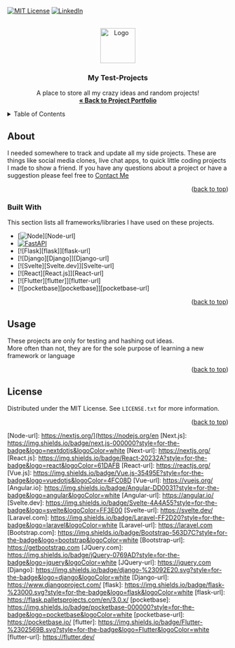 <a name="readme-top"></a>


[![MIT License][license-shield]][license-url]
[![LinkedIn][linkedin-shield]][linkedin-url]



<!-- PROJECT LOGO -->
<br />
<div align="center">

  <img src="https://github.com/CameronCSS/test-projects/assets/121735588/2db0216a-bc67-47d7-a3d3-4f55ab4c2997" alt="Logo" height="80">

  <h3 align="center">My Test-Projects</h3>

  <p align="center">
    A place to store all my crazy ideas and random projects!
    <br />
    <a href="https://github.com/CameronCSS/PersonalProjects"><strong>« Back to Project Portfolio</strong></a>
    <br />
  </p>
</div>



<!-- TABLE OF CONTENTS -->
<details>
  <summary>Table of Contents</summary>
  <ol>
    <li>
      <a href="#about">About</a>
      <ul>
        <li><a href="#built-with">Built With</a></li>
      </ul>
    </li>
    <li><a href="#usage">Usage</a></li>
    <li><a href="#license">License</a></li>
    <li><a href="#contact">Contact</a></li>
  </ol>
</details>



<!-- ABOUT THE PROJECT -->
## About

I needed somewhere to track and update all my side projects. These are things like social media clones, live chat apps, to quick little coding projects I made to show a friend.
If you have any questions about a project or have a suggestion please feel free to <a href="https://camdoesdata.com/#contact">Contact Me</a>

<p align="right">(<a href="#readme-top">back to top</a>)</p>



### Built With

This section lists all frameworks/libraries I have used on these projects.

* [![Node][Node.js]][Node-url]
* [![FastAPI][FastAPI]][FastAPI-url]
* [![Flask][flask]][flask-url]
* [![Django][Django]][Django-url]
* [![Svelte][Svelte.dev]][Svelte-url]
* [![React][React.js]][React-url]
* [![Flutter][flutter]][flutter-url]
* [![pocketbase][pocketbase]][pocketbase-url]

<p align="right">(<a href="#readme-top">back to top</a>)</p>


<!-- USAGE EXAMPLES -->
## Usage

These projects are only for testing and hashing out ideas.
<br>
More often than not, they are for the sole purpose of learning a new framework or language


<p align="right">(<a href="#readme-top">back to top</a>)</p>


<!-- LICENSE -->
## License

Distributed under the MIT License. See `LICENSE.txt` for more information.

<p align="right">(<a href="#readme-top">back to top</a>)</p>




<!-- MARKDOWN LINKS & IMAGES -->
<!-- https://www.markdownguide.org/basic-syntax/#reference-style-links -->
[contributors-shield]: https://img.shields.io/github/contributors/othneildrew/Best-README-Template.svg?style=for-the-badge
[contributors-url]: https://github.com/othneildrew/Best-README-Template/graphs/contributors
[fastapi]: https://img.shields.io/badge/FastAPI-005571?style=for-the-badge&logo=fastapi
[fastapi-url]: https://fastapi.tiangolo.com/
[forks-shield]: https://img.shields.io/github/forks/othneildrew/Best-README-Template.svg?style=for-the-badge
[forks-url]: https://github.com/othneildrew/Best-README-Template/network/members
[stars-shield]: https://img.shields.io/github/stars/othneildrew/Best-README-Template.svg?style=for-the-badge
[stars-url]: https://github.com/othneildrew/Best-README-Template/stargazers
[issues-shield]: https://img.shields.io/github/issues/othneildrew/Best-README-Template.svg?style=for-the-badge
[issues-url]: https://github.com/othneildrew/Best-README-Template/issues
[license-shield]: https://img.shields.io/github/license/othneildrew/Best-README-Template.svg?style=for-the-badge
[license-url]: https://github.com/CameronCSS/test-projects/blob/master/LICENSE.txt
[linkedin-shield]: https://img.shields.io/badge/-LinkedIn-black.svg?style=for-the-badge&logo=linkedin&colorB=555
[linkedin-url]: https://www.linkedin.com/in/cameron-css/
[product-screenshot]: https://github.com/CameronCSS/test-projects/assets/121735588/5c2c05ed-dfef-4262-b0fe-59942e1ac871
[Node.js]: https://img.shields.io/badge/node.js-6DA55F?style=for-the-badge&logo=node.js&logoColor=white
[Node-url]: https://nextjs.org/](https://nodejs.org/en
[Next.js]: https://img.shields.io/badge/next.js-000000?style=for-the-badge&logo=nextdotjs&logoColor=white
[Next-url]: https://nextjs.org/
[React.js]: https://img.shields.io/badge/React-20232A?style=for-the-badge&logo=react&logoColor=61DAFB
[React-url]: https://reactjs.org/
[Vue.js]: https://img.shields.io/badge/Vue.js-35495E?style=for-the-badge&logo=vuedotjs&logoColor=4FC08D
[Vue-url]: https://vuejs.org/
[Angular.io]: https://img.shields.io/badge/Angular-DD0031?style=for-the-badge&logo=angular&logoColor=white
[Angular-url]: https://angular.io/
[Svelte.dev]: https://img.shields.io/badge/Svelte-4A4A55?style=for-the-badge&logo=svelte&logoColor=FF3E00
[Svelte-url]: https://svelte.dev/
[Laravel.com]: https://img.shields.io/badge/Laravel-FF2D20?style=for-the-badge&logo=laravel&logoColor=white
[Laravel-url]: https://laravel.com
[Bootstrap.com]: https://img.shields.io/badge/Bootstrap-563D7C?style=for-the-badge&logo=bootstrap&logoColor=white
[Bootstrap-url]: https://getbootstrap.com
[JQuery.com]: https://img.shields.io/badge/jQuery-0769AD?style=for-the-badge&logo=jquery&logoColor=white
[JQuery-url]: https://jquery.com 
[Django]: https://img.shields.io/badge/django-%23092E20.svg?style=for-the-badge&logo=django&logoColor=white
[Django-url]: https://www.djangoproject.com/
[flask]: https://img.shields.io/badge/flask-%23000.svg?style=for-the-badge&logo=flask&logoColor=white
[flask-url]: https://flask.palletsprojects.com/en/3.0.x/
[pocketbase]: https://img.shields.io/badge/pocketbase-000000?style=for-the-badge&logo=pocketbase&logoColor=white
[pocketbase-url]: https://pocketbase.io/
[flutter]: https://img.shields.io/badge/Flutter-%2302569B.svg?style=for-the-badge&logo=Flutter&logoColor=white
[flutter-url]: https://flutter.dev/

